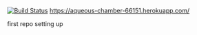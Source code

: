 [![Build Status](https://travis-ci.org/mustafaTokmak/myDemoApp.svg?branch=master)](https://travis-ci.org/mustafaTokmak/myDemoApp)
https://aqueous-chamber-66151.herokuapp.com/

first repo setting up

